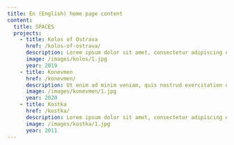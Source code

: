 ```yaml
---
title: En (English) home page content
content:
  title: SPACES
  projects:
    - title: Kolos of Ostrava
      href: /kolos-of-ostrava/
      description: Lorem ipsum dolor sit amet, consectetur adipiscing elit, sed do eiusmod tempor incididunt ut labore et dolore magna aliqua. 
      image: /images/kolos/1.jpg
      year: 2019
    - title: Konevmen
      href: /konevmen/
      description: Ut enim ad minim veniam, quis nostrud exercitation ullamco laboris nisi ut aliquip ex ea commodo consequat
      image: /images/konevmen/1.jpg
      year: 2020
    - title: Kostka
      href: /kostka/
      description: Lorem ipsum dolor sit amet, consectetur adipiscing elit, sed do eiusmod tempor incididunt ut labore et dolore magna aliqua. 
      image: /images/kostka/1.jpg
      year: 2011
---
```

